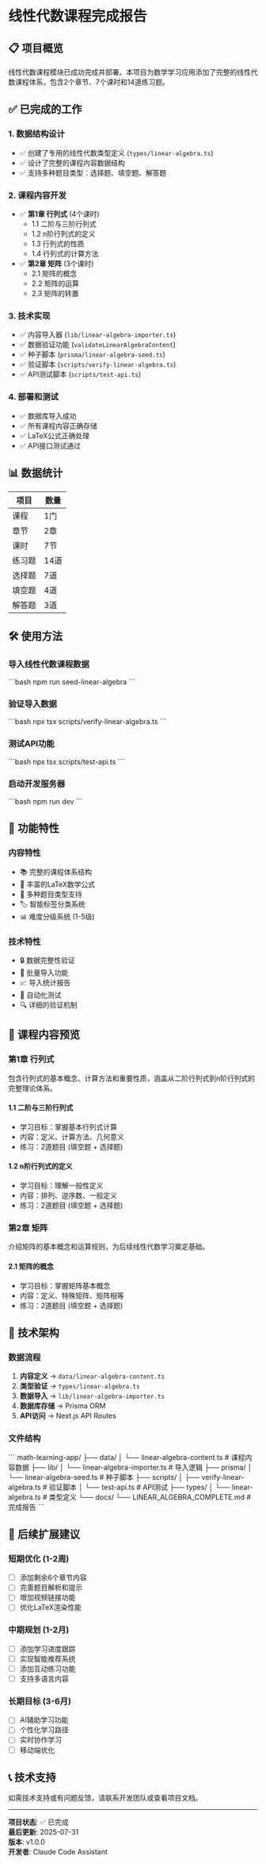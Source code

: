 # 线性代数课程完成报告

## 📋 项目概览

线性代数课程模块已成功完成并部署。本项目为数学学习应用添加了完整的线性代数课程体系，包含2个章节、7个课时和14道练习题。

## ✅ 已完成的工作

### 1. 数据结构设计
- ✅ 创建了专用的线性代数类型定义 (`types/linear-algebra.ts`)
- ✅ 设计了完整的课程内容数据结构
- ✅ 支持多种题目类型：选择题、填空题、解答题

### 2. 课程内容开发
- ✅ **第1章 行列式** (4个课时)
  - 1.1 二阶与三阶行列式
  - 1.2 n阶行列式的定义  
  - 1.3 行列式的性质
  - 1.4 行列式的计算方法
- ✅ **第2章 矩阵** (3个课时)
  - 2.1 矩阵的概念
  - 2.2 矩阵的运算
  - 2.3 矩阵的转置

### 3. 技术实现
- ✅ 内容导入器 (`lib/linear-algebra-importer.ts`)
- ✅ 数据验证功能 (`validateLinearAlgebraContent`)
- ✅ 种子脚本 (`prisma/linear-algebra-seed.ts`)
- ✅ 验证脚本 (`scripts/verify-linear-algebra.ts`)
- ✅ API测试脚本 (`scripts/test-api.ts`)

### 4. 部署和测试
- ✅ 数据库导入成功
- ✅ 所有课程内容正确存储
- ✅ LaTeX公式正确处理
- ✅ API接口测试通过

## 📊 数据统计

| 项目 | 数量 |
|------|------|
| 课程 | 1门 |
| 章节 | 2章 |
| 课时 | 7节 |
| 练习题 | 14道 |
| 选择题 | 7道 |
| 填空题 | 4道 |
| 解答题 | 3道 |

## 🛠️ 使用方法

### 导入线性代数课程数据
\`\`\`bash
npm run seed-linear-algebra
\`\`\`

### 验证导入数据
\`\`\`bash
npx tsx scripts/verify-linear-algebra.ts
\`\`\`

### 测试API功能
\`\`\`bash
npx tsx scripts/test-api.ts
\`\`\`

### 启动开发服务器
\`\`\`bash
npm run dev
\`\`\`

## 🎯 功能特性

### 内容特性
- 📚 完整的课程体系结构
- 🧮 丰富的LaTeX数学公式
- 📝 多种题目类型支持
- 🏷️ 智能标签分类系统
- 📊 难度分级系统 (1-5级)

### 技术特性
- 🔒 数据完整性验证
- 🚀 批量导入功能
- 📈 导入统计报告
- 🧪 自动化测试
- 🔍 详细的验证机制

## 📝 课程内容预览

### 第1章 行列式
包含行列式的基本概念、计算方法和重要性质，涵盖从二阶行列式到n阶行列式的完整理论体系。

#### 1.1 二阶与三阶行列式
- 学习目标：掌握基本行列式计算
- 内容：定义、计算方法、几何意义
- 练习：2道题目 (填空题 + 选择题)

#### 1.2 n阶行列式的定义
- 学习目标：理解一般性定义
- 内容：排列、逆序数、一般定义
- 练习：2道题目 (填空题 + 选择题)

### 第2章 矩阵
介绍矩阵的基本概念和运算规则，为后续线性代数学习奠定基础。

#### 2.1 矩阵的概念
- 学习目标：掌握矩阵基本概念
- 内容：定义、特殊矩阵、矩阵相等
- 练习：2道题目 (填空题 + 选择题)

## 🔧 技术架构

### 数据流程
1. **内容定义** → `data/linear-algebra-content.ts`
2. **类型验证** → `types/linear-algebra.ts` 
3. **数据导入** → `lib/linear-algebra-importer.ts`
4. **数据库存储** → Prisma ORM
5. **API访问** → Next.js API Routes

### 文件结构
\`\`\`
math-learning-app/
├── data/
│   └── linear-algebra-content.ts     # 课程内容数据
├── lib/
│   └── linear-algebra-importer.ts    # 导入逻辑
├── prisma/
│   └── linear-algebra-seed.ts        # 种子脚本
├── scripts/
│   ├── verify-linear-algebra.ts      # 验证脚本
│   └── test-api.ts                   # API测试
├── types/
│   └── linear-algebra.ts             # 类型定义
└── docs/
    └── LINEAR_ALGEBRA_COMPLETE.md    # 完成报告
\`\`\`

## 🚀 后续扩展建议

### 短期优化 (1-2周)
- [ ] 添加剩余6个章节内容
- [ ] 完善题目解析和提示
- [ ] 增加视频链接功能
- [ ] 优化LaTeX渲染性能

### 中期规划 (1-2月)
- [ ] 添加学习进度跟踪
- [ ] 实现智能推荐系统
- [ ] 添加互动练习功能
- [ ] 支持多语言内容

### 长期目标 (3-6月)
- [ ] AI辅助学习功能
- [ ] 个性化学习路径
- [ ] 实时协作学习
- [ ] 移动端优化

## 📞 技术支持

如需技术支持或有问题反馈，请联系开发团队或查看项目文档。

---

**项目状态**: ✅ 已完成  
**最后更新**: 2025-07-31  
**版本**: v1.0.0  
**开发者**: Claude Code Assistant